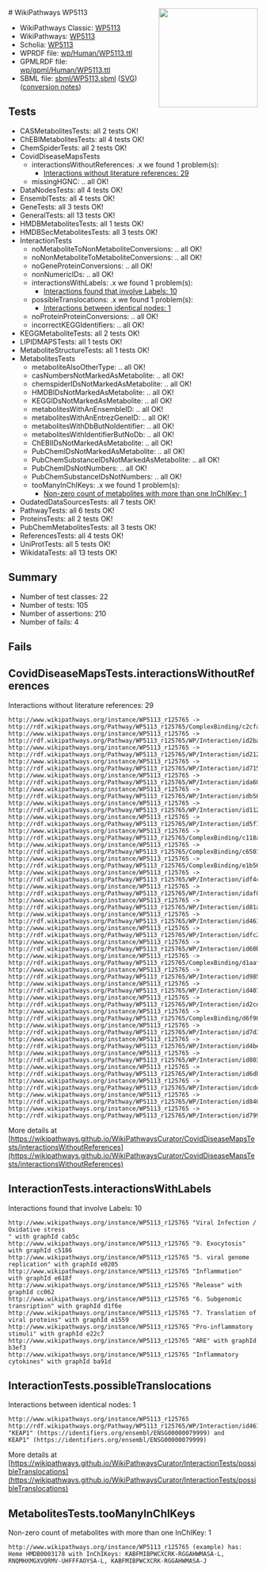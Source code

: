 <img style="float: right; width: 200px" src="../logo.png" />
# WikiPathways WP5113

* WikiPathways Classic: [WP5113](https://classic.wikipathways.org/instance/WP5113)
* WikiPathways: [WP5113](https://identifiers.org/wikipathways:WP5113)
* Scholia: [WP5113](https://scholia.toolforge.org/wikipathways/WP5113)
* WPRDF file: [wp/Human/WP5113.ttl](../wp/Human/WP5113.ttl)
* GPMLRDF file: [wp/gpml/Human/WP5113.ttl](../wp/gpml/Human/WP5113.ttl)
* SBML file: [sbml/WP5113.sbml](../sbml/WP5113.sbml) ([SVG](../sbml/WP5113.svg)) ([conversion notes](../sbml/WP5113.txt))

## Tests
* CASMetabolitesTests: all 2 tests OK!
* ChEBIMetabolitesTests: all 4 tests OK!
* ChemSpiderTests: all 2 tests OK!
* CovidDiseaseMapsTests
    * interactionsWithoutReferences: .x we found 1 problem(s):
        * [Interactions without literature references: 29](#9701cd09)
    * missingHGNC: .. all OK!
* DataNodesTests: all 4 tests OK!
* EnsemblTests: all 4 tests OK!
* GeneTests: all 3 tests OK!
* GeneralTests: all 13 tests OK!
* HMDBMetabolitesTests: all 1 tests OK!
* HMDBSecMetabolitesTests: all 3 tests OK!
* InteractionTests
    * noMetaboliteToNonMetaboliteConversions: .. all OK!
    * noNonMetaboliteToMetaboliteConversions: .. all OK!
    * noGeneProteinConversions: .. all OK!
    * nonNumericIDs: .. all OK!
    * interactionsWithLabels: .x we found 1 problem(s):
        * [Interactions found that involve Labels: 10](#fe97a8b8)
    * possibleTranslocations: .x we found 1 problem(s):
        * [Interactions between identical nodes: 1](#1c118206)
    * noProteinProteinConversions: .. all OK!
    * incorrectKEGGIdentifiers: .. all OK!
* KEGGMetaboliteTests: all 2 tests OK!
* LIPIDMAPSTests: all 1 tests OK!
* MetaboliteStructureTests: all 1 tests OK!
* MetabolitesTests
    * metaboliteAlsoOtherType: .. all OK!
    * casNumbersNotMarkedAsMetabolite: .. all OK!
    * chemspiderIDsNotMarkedAsMetabolite: .. all OK!
    * HMDBIDsNotMarkedAsMetabolite: .. all OK!
    * KEGGIDsNotMarkedAsMetabolite: .. all OK!
    * metabolitesWithAnEnsembleID: .. all OK!
    * metabolitesWithAnEntrezGeneID: .. all OK!
    * metabolitesWithDbButNoIdentifier: .. all OK!
    * metabolitesWithIdentifierButNoDb: .. all OK!
    * ChEBIIDsNotMarkedAsMetabolite: .. all OK!
    * PubChemIDsNotMarkedAsMetabolite: .. all OK!
    * PubChemSubstanceIDsNotMarkedAsMetabolite: .. all OK!
    * PubChemIDsNotNumbers: .. all OK!
    * PubChemSubstanceIDsNotNumbers: .. all OK!
    * tooManyInChIKeys: .x we found 1 problem(s):
        * [Non-zero count of metabolites with more than one InChIKey: 1](#a4e4037e)
* OudatedDataSourcesTests: all 7 tests OK!
* PathwayTests: all 6 tests OK!
* ProteinsTests: all 2 tests OK!
* PubChemMetabolitesTests: all 3 tests OK!
* ReferencesTests: all 4 tests OK!
* UniProtTests: all 5 tests OK!
* WikidataTests: all 13 tests OK!


## Summary

* Number of test classes: 22
* Number of tests: 105
* Number of assertions: 210
* Number of fails: 4

## Fails

<a name="9701cd09" />

## CovidDiseaseMapsTests.interactionsWithoutReferences

Interactions without literature references: 29
```
http://www.wikipathways.org/instance/WP5113_r125765 -> http://rdf.wikipathways.org/Pathway/WP5113_r125765/ComplexBinding/c2cfa
http://www.wikipathways.org/instance/WP5113_r125765 -> http://rdf.wikipathways.org/Pathway/WP5113_r125765/WP/Interaction/id2ba69e50
http://www.wikipathways.org/instance/WP5113_r125765 -> http://rdf.wikipathways.org/Pathway/WP5113_r125765/WP/Interaction/id212b2183
http://www.wikipathways.org/instance/WP5113_r125765 -> http://rdf.wikipathways.org/Pathway/WP5113_r125765/WP/Interaction/id715b17be
http://www.wikipathways.org/instance/WP5113_r125765 -> http://rdf.wikipathways.org/Pathway/WP5113_r125765/WP/Interaction/ida604b50
http://www.wikipathways.org/instance/WP5113_r125765 -> http://rdf.wikipathways.org/Pathway/WP5113_r125765/WP/Interaction/idb56611eb
http://www.wikipathways.org/instance/WP5113_r125765 -> http://rdf.wikipathways.org/Pathway/WP5113_r125765/WP/Interaction/id11298a73
http://www.wikipathways.org/instance/WP5113_r125765 -> http://rdf.wikipathways.org/Pathway/WP5113_r125765/WP/Interaction/id5f742b09
http://www.wikipathways.org/instance/WP5113_r125765 -> http://rdf.wikipathways.org/Pathway/WP5113_r125765/ComplexBinding/c118a
http://www.wikipathways.org/instance/WP5113_r125765 -> http://rdf.wikipathways.org/Pathway/WP5113_r125765/ComplexBinding/c6501
http://www.wikipathways.org/instance/WP5113_r125765 -> http://rdf.wikipathways.org/Pathway/WP5113_r125765/ComplexBinding/e1b56
http://www.wikipathways.org/instance/WP5113_r125765 -> http://rdf.wikipathways.org/Pathway/WP5113_r125765/WP/Interaction/idf4c13a25
http://www.wikipathways.org/instance/WP5113_r125765 -> http://rdf.wikipathways.org/Pathway/WP5113_r125765/WP/Interaction/idaf8188bc
http://www.wikipathways.org/instance/WP5113_r125765 -> http://rdf.wikipathways.org/Pathway/WP5113_r125765/WP/Interaction/id81a62627
http://www.wikipathways.org/instance/WP5113_r125765 -> http://rdf.wikipathways.org/Pathway/WP5113_r125765/WP/Interaction/id461dc676
http://www.wikipathways.org/instance/WP5113_r125765 -> http://rdf.wikipathways.org/Pathway/WP5113_r125765/WP/Interaction/idfc2d23ef
http://www.wikipathways.org/instance/WP5113_r125765 -> http://rdf.wikipathways.org/Pathway/WP5113_r125765/WP/Interaction/id60b7f6ef
http://www.wikipathways.org/instance/WP5113_r125765 -> http://rdf.wikipathways.org/Pathway/WP5113_r125765/ComplexBinding/d1aaf
http://www.wikipathways.org/instance/WP5113_r125765 -> http://rdf.wikipathways.org/Pathway/WP5113_r125765/WP/Interaction/id985cf82a
http://www.wikipathways.org/instance/WP5113_r125765 -> http://rdf.wikipathways.org/Pathway/WP5113_r125765/WP/Interaction/id407b4cba
http://www.wikipathways.org/instance/WP5113_r125765 -> http://rdf.wikipathways.org/Pathway/WP5113_r125765/WP/Interaction/id2ce067d0
http://www.wikipathways.org/instance/WP5113_r125765 -> http://rdf.wikipathways.org/Pathway/WP5113_r125765/ComplexBinding/d6f98
http://www.wikipathways.org/instance/WP5113_r125765 -> http://rdf.wikipathways.org/Pathway/WP5113_r125765/WP/Interaction/id7d319e35
http://www.wikipathways.org/instance/WP5113_r125765 -> http://rdf.wikipathways.org/Pathway/WP5113_r125765/WP/Interaction/id4bed82f3
http://www.wikipathways.org/instance/WP5113_r125765 -> http://rdf.wikipathways.org/Pathway/WP5113_r125765/WP/Interaction/id80337e77
http://www.wikipathways.org/instance/WP5113_r125765 -> http://rdf.wikipathways.org/Pathway/WP5113_r125765/WP/Interaction/id6db3f655
http://www.wikipathways.org/instance/WP5113_r125765 -> http://rdf.wikipathways.org/Pathway/WP5113_r125765/WP/Interaction/idcdee20b6
http://www.wikipathways.org/instance/WP5113_r125765 -> http://rdf.wikipathways.org/Pathway/WP5113_r125765/WP/Interaction/id84003b63
http://www.wikipathways.org/instance/WP5113_r125765 -> http://rdf.wikipathways.org/Pathway/WP5113_r125765/WP/Interaction/id799a92c8
```

More details at [https://wikipathways.github.io/WikiPathwaysCurator/CovidDiseaseMapsTests/interactionsWithoutReferences](https://wikipathways.github.io/WikiPathwaysCurator/CovidDiseaseMapsTests/interactionsWithoutReferences)

<a name="fe97a8b8" />

## InteractionTests.interactionsWithLabels

Interactions found that involve Labels: 10
```
http://www.wikipathways.org/instance/WP5113_r125765 "Viral Infection /
Oxidative stress
" with graphId cab5c
http://www.wikipathways.org/instance/WP5113_r125765 "9. Exocytosis" with graphId c5186
http://www.wikipathways.org/instance/WP5113_r125765 "5. viral genome replication" with graphId e0205
http://www.wikipathways.org/instance/WP5113_r125765 "Inflammation" with graphId e618f
http://www.wikipathways.org/instance/WP5113_r125765 "Release" with graphId cc062
http://www.wikipathways.org/instance/WP5113_r125765 "6. Subgenomic transription" with graphId d1f6e
http://www.wikipathways.org/instance/WP5113_r125765 "7. Translation of viral proteins" with graphId e1559
http://www.wikipathways.org/instance/WP5113_r125765 "Pro-inflammatory stimuli" with graphId e22c7
http://www.wikipathways.org/instance/WP5113_r125765 "ARE" with graphId b3ef3
http://www.wikipathways.org/instance/WP5113_r125765 "Inflammatory cytokines" with graphId ba91d
```

<a name="1c118206" />

## InteractionTests.possibleTranslocations

Interactions between identical nodes: 1
```
http://www.wikipathways.org/instance/WP5113_r125765 http://rdf.wikipathways.org/Pathway/WP5113_r125765/WP/Interaction/id461dc676 "KEAP1" (https://identifiers.org/ensembl/ENSG00000079999) and 
KEAP1" (https://identifiers.org/ensembl/ENSG00000079999)
```

More details at [https://wikipathways.github.io/WikiPathwaysCurator/InteractionTests/possibleTranslocations](https://wikipathways.github.io/WikiPathwaysCurator/InteractionTests/possibleTranslocations)

<a name="a4e4037e" />

## MetabolitesTests.tooManyInChIKeys

Non-zero count of metabolites with more than one InChIKey: 1
```
http://www.wikipathways.org/instance/WP5113_r125765 (example) has: Heme HMDB0003178 with InChIKeys: KABFMIBPWCXCRK-RGGAHWMASA-L, RNQMHXMGXVQRMV-UHFFFAOYSA-L, KABFMIBPWCXCRK-RGGAHWMASA-J
```

